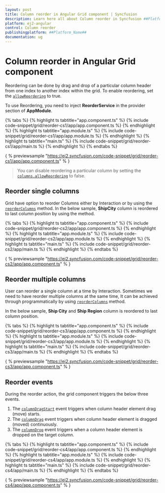 ```yaml
---
layout: post
title: Column reorder in Angular Grid component | Syncfusion
description: Learn here all about Column reorder in Syncfusion ##Platform_Name## Grid component of Syncfusion Essential JS 2 and more.
platform: ej2-angular
control: Column reorder 
publishingplatform: ##Platform_Name##
documentation: ug
---
```


# Column reorder in Angular Grid component

Reordering can be done by drag and drop of a particular column header from one index to another index within the grid.
To enable reordering, set the [`allowReordering`](../../api/grid/#allowreordering) to true.

To use Reordering, you need to inject **ReorderService** in the provider section of **AppModule**.

{% tabs %}
{% highlight ts tabtitle="app.component.ts" %}
{% include code-snippet/grid/reorder-cs1/app/app.component.ts %}
{% endhighlight %}
{% highlight ts tabtitle="app.module.ts" %}
{% include code-snippet/grid/reorder-cs1/app/app.module.ts %}
{% endhighlight %}
{% highlight ts tabtitle="main.ts" %}
{% include code-snippet/grid/reorder-cs1/app/main.ts %}
{% endhighlight %}
{% endtabs %}
  
{ % previewsample "https://ej2.syncfusion.com/code-snippet/grid/reorder-cs1/app/app.component.ts" % }

> You can disable reordering a particular column by setting the [`columns.allowReordering`](../../api/grid/column/#allowreordering) to false.

## Reorder single columns

Grid have option to reorder Columns either by Interaction or by using the [`reorderColumns`](../../api/grid/#reordercolumns) method. In the below sample, **ShipCity** column is reordered to last column position by using the method.

{% tabs %}
{% highlight ts tabtitle="app.component.ts" %}
{% include code-snippet/grid/reorder-cs2/app/app.component.ts %}
{% endhighlight %}
{% highlight ts tabtitle="app.module.ts" %}
{% include code-snippet/grid/reorder-cs2/app/app.module.ts %}
{% endhighlight %}
{% highlight ts tabtitle="main.ts" %}
{% include code-snippet/grid/reorder-cs2/app/main.ts %}
{% endhighlight %}
{% endtabs %}
  
{ % previewsample "https://ej2.syncfusion.com/code-snippet/grid/reorder-cs2/app/app.component.ts" % }

## Reorder multiple columns

User can reorder a single column at a time by Interaction. Sometimes we need to have reorder multiple columns at the same time, It can be achieved through programmatically by using [`reorderColumns`](../../api/grid/#reordercolumns) method.

In the below sample, **Ship City** and **Ship Region** column is reordered to last column position.

{% tabs %}
{% highlight ts tabtitle="app.component.ts" %}
{% include code-snippet/grid/reorder-cs3/app/app.component.ts %}
{% endhighlight %}
{% highlight ts tabtitle="app.module.ts" %}
{% include code-snippet/grid/reorder-cs3/app/app.module.ts %}
{% endhighlight %}
{% highlight ts tabtitle="main.ts" %}
{% include code-snippet/grid/reorder-cs3/app/main.ts %}
{% endhighlight %}
{% endtabs %}
  
{ % previewsample "https://ej2.syncfusion.com/code-snippet/grid/reorder-cs3/app/app.component.ts" % }

## Reorder events

During the reorder action, the grid component triggers the below three events.

1. The [`columnDragStart`](../../api/grid/#columndragstart) event triggers when column header element drag (move) starts.
2. The [`columnDrag`](../../api/grid/#columndrag) event triggers when column header element is dragged (moved) continuously.
3. The [`columnDrop`](../../api/grid/#columndrop) event triggers when a column header element is dropped on the target column.

{% tabs %}
{% highlight ts tabtitle="app.component.ts" %}
{% include code-snippet/grid/reorder-cs4/app/app.component.ts %}
{% endhighlight %}
{% highlight ts tabtitle="app.module.ts" %}
{% include code-snippet/grid/reorder-cs4/app/app.module.ts %}
{% endhighlight %}
{% highlight ts tabtitle="main.ts" %}
{% include code-snippet/grid/reorder-cs4/app/main.ts %}
{% endhighlight %}
{% endtabs %}
  
{ % previewsample "https://ej2.syncfusion.com/code-snippet/grid/reorder-cs4/app/app.component.ts" % }